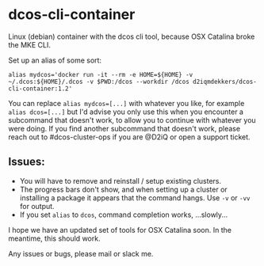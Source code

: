 # dcos-cli-container
Linux (debian) container with the dcos cli tool, because OSX Catalina broke the MKE CLI.

Set up an alias of some sort:

```alias mydcos='docker run -it --rm -e HOME=${HOME} -v ~/.dcos:${HOME}/.dcos -v $PWD:/dcos --workdir /dcos d2iqmdekkers/dcos-cli-container:1.2'```

You can replace `alias mydcos=[...]` with whatever you like, for example `alias dcos=[...]` but I'd advise you only use this when you encounter a subcommand that doesn't work, to allow you to continue with whatever you were doing. If you find another subcommand that doesn't work, please reach out to #dcos-cluster-ops if you are @D2iQ or open a support ticket. 

## Issues:
- You will have to remove and reinstall / setup existing clusters.
- The progress bars don't show, and when setting up a cluster or installing a package it appears that the command hangs. Use ```-v``` or ```-vv``` for output. 
- If you set `alias` to `dcos`, command completion works, ...slowly...

I hope we have an updated set of tools for OSX Catalina soon. In the meantime, this should work. 

Any issues or bugs, please mail or slack me. 

